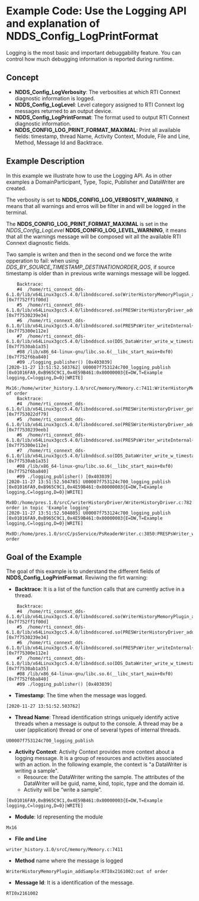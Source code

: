 # Example Code: Use the Logging API and explanation of NDDS_Config_LogPrintFormat

Logging is the most basic and important debuggability feature. You can control
how much debugging information is reported during runtime.

## Concept

- **NDDS_Config_LogVerbosity**: The verbosities at which RTI Connext diagnostic
information is logged.
- **NDDS_Config_LogLevel**: Level category assigned to RTI Connext log messages
returned to an output device.
- **NDDS_Config_LogPrintFormat**: The format used to output RTI Connext diagnostic
information.
- **NDDS_CONFIG_LOG_PRINT_FORMAT_MAXIMAL**: Print all available fields: timestamp,
    thread Name, Activity Context, Module, File and Line, Method, Message Id and
    Backtrace.


## Example Description

In this example we illustrate how to use the Logging API. As in other examples
a DomainParticipant, Type, Topic, Publisher and DataWriter are created.

The verbosity is set to **NDDS_CONFIG_LOG_VERBOSITY_WARNING**, it means that all
warnings and erros will be filter in and will be logged in the terminal.

The **NDDS_CONFIG_LOG_PRINT_FORMAT_MAXIMAL** is set in the *NDDS_Config_LogLevel*
**NDDS_CONFIG_LOG_LEVEL_WARNING**, it means that all the warnings message will
be composed wit all the available RTI Connext diagnostic fields.

Two sample is writen and then in the second ond we force the write opperation to
fail: when using *DDS_BY_SOURCE_TIMESTAMP_DESTINATIONORDER_QOS*, if source
timestamp is older than in previous write warnings message will be logged.

```
	Backtrace:
	#4	/home/rti_connext_dds-6.1.0/lib/x64Linux3gcc5.4.0/libnddscored.so(WriterHistoryMemoryPlugin_addSample+0x68f) [0x7f752ff1f00d]
	#5	/home/rti_connext_dds-6.1.0/lib/x64Linux3gcc5.4.0/libnddscored.so(PRESWriterHistoryDriver_addWrite+0xca7) [0x7f7530239e34]
	#6	/home/rti_connext_dds-6.1.0/lib/x64Linux3gcc5.4.0/libnddscored.so(PRESPsWriter_writeInternal+0x2222) [0x7f75300e112e]
	#7	/home/rti_connext_dds-6.1.0/lib/x64Linux3gcc5.4.0/libnddscd.so(DDS_DataWriter_write_w_timestamp_untyped_generalI+0x9a0) [0x7f7530ab1a35]
	#08	/lib/x86_64-linux-gnu/libc.so.6(__libc_start_main+0xf0) [0x7f752f6ba840]
	#09	./logging_publisher() [0x403039]
[2020-11-27 13:51:52.503762] U00007f753124c700_logging_publish [0x01016FA9,0xB965C9C1,0x4E59B461:0x80000003{E=DW,T=Example logging,C=logging,D=0}|WRITE]
  Mx16:/home/writer_history.1.0/srcC/memory/Memory.c:7411:WriterHistoryMemoryPlugin_addSample:RTI0x2161002:out of order
	Backtrace:
	#4	/home/rti_connext_dds-6.1.0/lib/x64Linux3gcc5.4.0/libnddscored.so(PRESWriterHistoryDriver_getAndLogCollatorFailReason+0xc9) [0x7f753022df79]
	#5	/home/rti_connext_dds-6.1.0/lib/x64Linux3gcc5.4.0/libnddscored.so(PRESWriterHistoryDriver_addWrite+0xd5e) [0x7f7530239eeb]
	#6	/home/rti_connext_dds-6.1.0/lib/x64Linux3gcc5.4.0/libnddscored.so(PRESPsWriter_writeInternal+0x2222) [0x7f75300e112e]
	#7	/home/rti_connext_dds-6.1.0/lib/x64Linux3gcc5.4.0/libnddscd.so(DDS_DataWriter_write_w_timestamp_untyped_generalI+0x9a0) [0x7f7530ab1a35]
	#08	/lib/x86_64-linux-gnu/libc.so.6(__libc_start_main+0xf0) [0x7f752f6ba840]
	#09	./logging_publisher() [0x403039]
[2020-11-27 13:51:52.504785] U00007f753124c700_logging_publish [0x01016FA9,0xB965C9C1,0x4E59B461:0x80000003{E=DW,T=Example logging,C=logging,D=0}|WRITE]
  Mx0D:/home/pres.1.0/srcC/writerHistoryDriver/WriterHistoryDriver.c:782:PRESWriterHistoryDriver_addWrite:RTI0x20d9006:!timestamp order in topic 'Example logging'
[2020-11-27 13:51:52.504805] U00007f753124c700_logging_publish [0x01016FA9,0xB965C9C1,0x4E59B461:0x80000003{E=DW,T=Example logging,C=logging,D=0}|WRITE]
  Mx0D:/home/pres.1.0/srcC/psService/PsReaderWriter.c:3850:PRESPsWriter_writeInternal:RTI0x2000008:!timestamp order
```

## Goal of the Example

The goal of this example is to understand the different fields of
**NDDS_Config_LogPrintFormat**. Reviwing the firt warning:
- **Backtrace**: It is a list of the function calls that are currently active in
  a thread.
```
	Backtrace:
	#4	/home/rti_connext_dds-6.1.0/lib/x64Linux3gcc5.4.0/libnddscored.so(WriterHistoryMemoryPlugin_addSample+0x68f) [0x7f752ff1f00d]
	#5	/home/rti_connext_dds-6.1.0/lib/x64Linux3gcc5.4.0/libnddscored.so(PRESWriterHistoryDriver_addWrite+0xca7) [0x7f7530239e34]
	#6	/home/rti_connext_dds-6.1.0/lib/x64Linux3gcc5.4.0/libnddscored.so(PRESPsWriter_writeInternal+0x2222) [0x7f75300e112e]
	#7	/home/rti_connext_dds-6.1.0/lib/x64Linux3gcc5.4.0/libnddscd.so(DDS_DataWriter_write_w_timestamp_untyped_generalI+0x9a0) [0x7f7530ab1a35]
	#08	/lib/x86_64-linux-gnu/libc.so.6(__libc_start_main+0xf0) [0x7f752f6ba840]
	#09	./logging_publisher() [0x403039]
```
- **Timestamp**: The time when the message was logged.
```
[2020-11-27 13:51:52.503762]
```
- **Thread Name**: Thread identification strings uniquely identify active threads
when a message is output to the console. A thread may be a user (application)
thread or one of several types of internal threads.
```
U00007f753124c700_logging_publish
```
- **Activity Context**: Activity Context provides more context about a logging
message. It is a group of resources and activities associated with an action.
In the following example, the context is "a DataWriter is writing a sample".
  - Resource: the DataWriter writing the sample. The attributes of the DataWriter
    will be guid, name, kind, topic, type and the domain id.
  - Activity will be “write a sample”.

```
[0x01016FA9,0xB965C9C1,0x4E59B461:0x80000003{E=DW,T=Example logging,C=logging,D=0}|WRITE]
```
- **Module**: Id representing the module
```
Mx16
```
- **File and Line**
```
writer_history.1.0/srcC/memory/Memory.c:7411
```
- **Method** name where the message is logged
```
WriterHistoryMemoryPlugin_addSample:RTI0x2161002:out of order
```
- **Message Id**: It is a identification of the message.
```
RTI0x2161002
```
